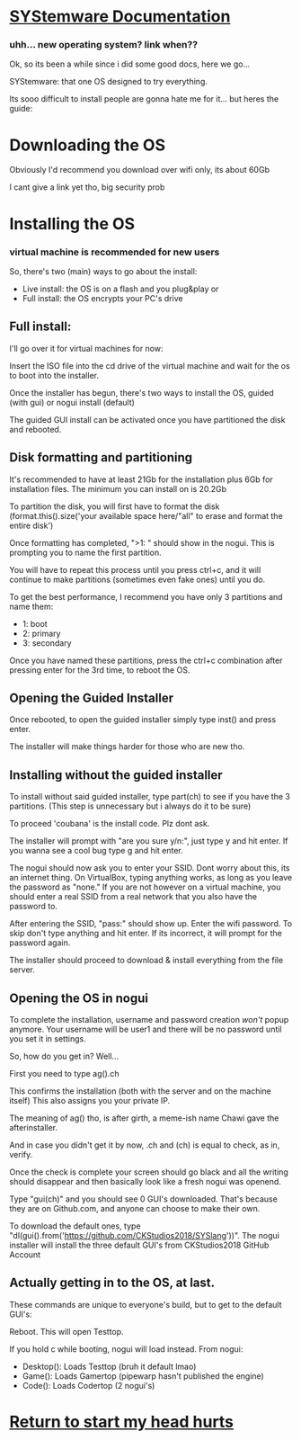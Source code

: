 # [SYStemware Documentation](https://docs.pipewarp.co.uk/SYSlang)


### uhh... new operating system? link when??

Ok, so its been a while since i did some good docs, here we go...

SYStemware: that one OS designed to try everything.

Its sooo difficult to install people are gonna hate me for it... but heres the guide:

# Downloading the OS
Obviously I'd recommend you download over wifi only, its about 60Gb

I cant give a link yet tho, big security prob

# Installing the OS
### virtual machine is recommended for new users

So, there's two (main) ways to go about the install:

* Live install: the OS is on a flash and you plug&play
or
* Full install: the OS encrypts your PC's drive

## Full install:

I'll go over it for virtual machines for now:

Insert the ISO file into the cd drive of the virtual machine and wait for the os to boot into the installer.

Once the installer has begun, there's two ways to install the OS, guided (with gui) or nogui install (default)

The guided GUI install can be activated once you have partitioned the disk and rebooted.

## Disk formatting and partitioning

It's  recommended to have at least 21Gb for the installation plus 6Gb for installation files. The minimum you can install on is 20.2Gb

To partition the disk, you will first have to format the disk (format.this().size('your available space here/"all" to erase and format the entire disk')

Once formatting has completed, ">1: " should show in the nogui. This is prompting you to name the first partition.

You will have to repeat this process until you press ctrl+c, and it will continue to make partitions (sometimes even fake ones) until you do.

To get the best performance, I recommend you have only 3 partitions and name them:

* 1: boot
* 2: primary
* 3: secondary

Once you have named these partitions, press the ctrl+c combination after pressing enter for the 3rd time, to reboot the OS.

## Opening the Guided Installer
Once rebooted, to open the guided installer simply type inst() and press enter.

The installer will make things harder for those who are new tho.

## Installing without the guided installer
To install without said guided installer, type part(ch) to see if you have the 3 partitions. (This step is unnecessary but i always do it to be sure)

To proceed 'coubana' is the install code. Plz dont ask.

The installer will prompt with "are you sure y/n:", just type y and hit enter. If you wanna see a cool bug type g and hit enter.

The nogui should now ask you to enter your SSID. Dont worry about this, its an internet thing. On VirtualBox, typing anything works, as long as you leave the password as "none."
If you are not however on a virtual machine, you should enter a real SSID from a real network that you also have the password to.

After entering the SSID, "pass:" should show up. Enter the wifi password. To skip don't type anything and hit enter. If its incorrect, it will prompt for the password again.

The installer should proceed to download & install everything from the file server.

## Opening the OS in nogui

To complete the installation, username and password creation _won't_ popup anymore. Your username will be user1 and there will be no password until you set it in settings.

So, how do you get in? Well...

First you need to type ag().ch

This confirms the installation (both with the server and on the machine itself)
This also assigns you your private IP.

The meaning of ag() tho, is after girth, a meme-ish name Chawi gave the afterinstaller.

And in case you didn't get it by now, .ch and (ch) is equal to check, as in, verify.

Once the check is complete your screen should go black and all the writing should disappear and then basically look like a fresh nogui was openend.

Type "gui(ch)" and you should see 0 GUI's downloaded. That's because they are on Github.com, and anyone can choose to make their own.

To download the default ones, type "dl(gui().from('https://github.com/CKStudios2018/SYSlang'))". The nogui installer will install the three default GUI's from CKStudios2018 GitHub Account

## Actually getting in to the OS, at last.
These commands are unique to everyone's build, but to get to the default GUI's:

Reboot. This will open Testtop.

If you hold c while booting, nogui will load instead.
From nogui:

* Desktop():
Loads Testtop (bruh it default lmao)
* Game():
Loads Gamertop (pipewarp hasn't published the engine)
* Code():
Loads Codertop (2 nogui's)

# [Return to start my head hurts](https://docs.pipewarp.co.uk/SYSlang)

